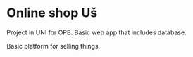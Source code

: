 # Online shop Uš

Project in UNI for OPB. Basic web app that includes database.

Basic platform for selling things.
